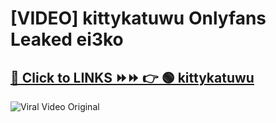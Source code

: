 
 # [VIDEO] kittykatuwu Onlyfans Leaked ei3ko

## <h2><a href="https://clipsfans.com/kittykatuwu&ref=git">🔗 Click to LINKS ⏩⏩ 👉 🟢 kittykatuwu </a></h2>

<a href="https://clipsfans.com/kittykatuwu&ref=git" rel="nofollow" data-target="animated-image.originalLink"><img src="https://i.ibb.co.com/xMMVF88/686577567.gif" alt="Viral Video Original" style="max-width: 100%; display: inline-block;" data-target="animated-image.originalImage"></a>

